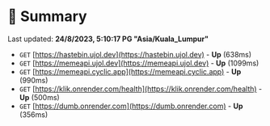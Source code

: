 # 📖 Summary
Last updated: **24/8/2023, 5:10:17 PG "Asia/Kuala_Lumpur"**

- `GET` [https://hastebin.ujol.dev](https://hastebin.ujol.dev) - **Up** (638ms)
- `GET` [https://memeapi.ujol.dev](https://memeapi.ujol.dev) - **Up** (1099ms)
- `GET` [https://memeapi.cyclic.app](https://memeapi.cyclic.app) - **Up** (990ms)
- `GET` [https://klik.onrender.com/health](https://klik.onrender.com/health) - **Up** (500ms)
- `GET` [https://dumb.onrender.com](https://dumb.onrender.com) - **Up** (356ms)
